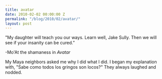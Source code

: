```yaml
---
title: avatar
date: 2010-02-02 00:00:00 Z
permalink: "/blog/2010/02/avatar/"
layout: post
---
```


"My daughter will teach you our ways. Learn well, Jake Sully. Then we will see if your insanity can be cured.”

-Mo'At the shamaness in _Avatar_

My Maya neighbors asked me why I did what I did. I began my explanation with, "Sabe como todos los gringos son locos?" They always laughed and nodded.

